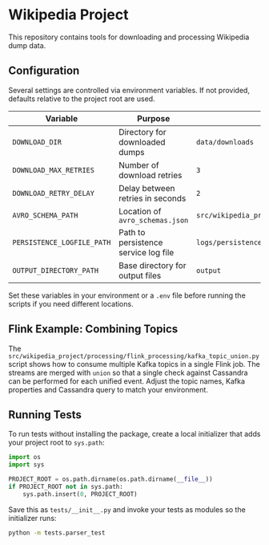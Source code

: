 # Wikipedia Project

This repository contains tools for downloading and processing Wikipedia dump data.

## Configuration

Several settings are controlled via environment variables. If not provided,
defaults relative to the project root are used.

| Variable | Purpose | Default |
|----------|---------|---------|
| `DOWNLOAD_DIR` | Directory for downloaded dumps | `data/downloads` |
| `DOWNLOAD_MAX_RETRIES` | Number of download retries | `3` |
| `DOWNLOAD_RETRY_DELAY` | Delay between retries in seconds | `2` |
| `AVRO_SCHEMA_PATH` | Location of `avro_schemas.json` | `src/wikipedia_project/avro_utils/avro_schemas.json` |
| `PERSISTENCE_LOGFILE_PATH` | Path to persistence service log file | `logs/persistence.log` |
| `OUTPUT_DIRECTORY_PATH` | Base directory for output files | `output` |

Set these variables in your environment or a `.env` file before running the
scripts if you need different locations.

## Flink Example: Combining Topics

The `src/wikipedia_project/processing/flink_processing/kafka_topic_union.py` script shows how to
consume multiple Kafka topics in a single Flink job. The streams are merged with
`union` so that a single check against Cassandra can be performed for each
unified event. Adjust the topic names, Kafka properties and Cassandra query to
match your environment.


## Running Tests

To run tests without installing the package, create a local initializer that adds
your project root to `sys.path`:

```python
import os
import sys

PROJECT_ROOT = os.path.dirname(os.path.dirname(__file__))
if PROJECT_ROOT not in sys.path:
    sys.path.insert(0, PROJECT_ROOT)
```

Save this as `tests/__init__.py` and invoke your tests as modules so the
initializer runs:

```bash
python -m tests.parser_test
```

